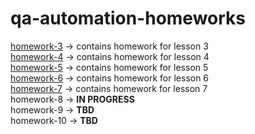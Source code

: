 # qa-automation-homeworks

[homework-3](https://github.com/MarianaBoiko/qa-automation-homeworks/tree/main/homework-3/src) -> contains homework for lesson 3 <br>
[homework-4](https://github.com/MarianaBoiko/qa-automation-homeworks/tree/main/homework-4/src) -> contains homework for lesson 4 <br>
[homework-5](https://github.com/MarianaBoiko/qa-automation-homeworks/tree/main/homework-5) -> contains homework for lesson 5 <br>
[homework-6](https://github.com/MarianaBoiko/qa-automation-homeworks/tree/main/homework-6) -> contains homework for lesson 6 <br>
[homework-7](https://github.com/MarianaBoiko/qa-automation-homeworks/tree/main/homework-7) -> contains homework for lesson 7 <br>
homework-8 -> **IN PROGRESS** <br>
homework-9 -> **TBD** <br>
homework-10 -> **TBD** <br>

